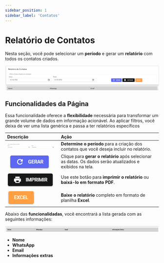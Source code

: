 ```yaml
---
sidebar_position: 1
sidebar_label: 'Contatos'
---
```


# Relatório de Contatos

Nesta seção, você pode selecionar um **período** e gerar um **relatório** com todos os contatos criados.

![alt text](assets/image.png)


## Funcionalidades da Página

Essa funcionalidade oferece a **flexibilidade** necessária para transformar um grande volume de dados em informação acionável. Ao aplicar filtros, você deixa de ver uma lista genérica e passa a ter relatórios específicos

| Descrição | Ação |
| :--- | :--- |
| ![alt text](assets/image-4.png) | **Determine o período** para a criação dos contatos que você deseja incluir no relatório. |
| ![alt text](assets/image-1.png) | Clique para **gerar o relatório** após selecionar as datas. Os dados serão atualizados e exibidos na tela. |
| ![alt text](assets/image-2.png) | Use este botão para **imprimir o relatório** ou **baixá-lo em formato PDF**. |
| ![alt text](assets/image-3.png) | **Baixe o relatório** completo em formato de planilha **Excel**. |

Abaixo das **funcionalidadas**, você encontrará a lista gerada com as seguintes informações:

![alt text](assets/image-5.png)

- **Nome**
- **WhatsApp**
- **Email**
- **Informações** **extras**